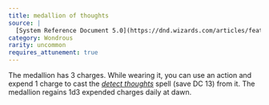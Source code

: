 ```yaml
---
title: medallion of thoughts
source: |
  [System Reference Document 5.0](https://dnd.wizards.com/articles/features/systems-reference-document-srd)
category: Wondrous
rarity: uncommon
requires_attunement: true
---
```


The medallion has 3 charges. While wearing it, you can use an action and expend 1 charge to cast the [*detect thoughts*](/spells/detect-thoughts/) spell (save DC 13) from it. The medallion regains 1d3 expended charges daily at dawn.

